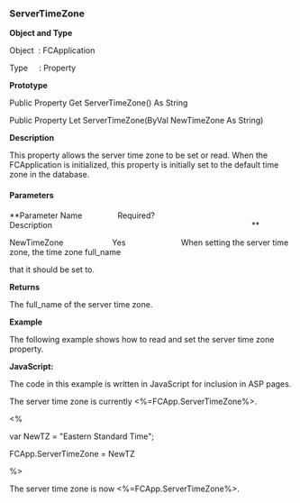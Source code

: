 ### ServerTimeZone

**Object and Type**

Object  : FCApplication

Type     : Property

**Prototype**

Public Property Get ServerTimeZone() As String

Public Property Let ServerTimeZone(ByVal NewTimeZone As String)

**Description**

This property allows the server time zone to be set or read. When the FCApplication is initialized, this property is initially set to the default time zone in the database.

#### Parameters
**Parameter Name                Required?             Description                                                                                          **

NewTimeZone                      Yes                         When setting the server time zone, the time zone full_name

that it should be set to.

**Returns**

The full_name of the server time zone.

**Example**

The following example shows how to read and set the server time zone property.

**JavaScript:**

The code in this example is written in JavaScript for inclusion in ASP pages.

The server time zone is currently <%=FCApp.ServerTimeZone%>.<BR>

<%

var NewTZ = "Eastern Standard Time";

FCApp.ServerTimeZone = NewTZ

%>

The server time zone is now <%=FCApp.ServerTimeZone%>.